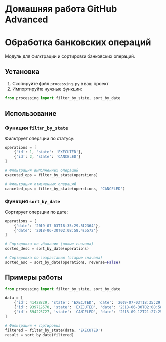 # Домашняя работа GitHub Advanced
# Обработка банковских операций

Модуль для фильтрации и сортировки банковских операций.

## Установка
1. Скопируйте файл `processing.py` в ваш проект
2. Импортируйте нужные функции:
```python
from processing import filter_by_state, sort_by_date
```

## Использование

### Функция `filter_by_state`
Фильтрует операции по статусу:
```python
operations = [
    {'id': 1, 'state': 'EXECUTED'},
    {'id': 2, 'state': 'CANCELED'}
]

# Фильтрация выполненных операций
executed_ops = filter_by_state(operations)

# Фильтрация отмененных операций
canceled_ops = filter_by_state(operations, 'CANCELED')
```

### Функция `sort_by_date`
Сортирует операции по дате:
```python
operations = [
    {'date': '2019-07-03T18:35:29.512364'},
    {'date': '2018-06-30T02:08:58.425572'}
]

# Сортировка по убыванию (новые сначала)
sorted_desc = sort_by_date(operations)

# Сортировка по возрастанию (старые сначала)
sorted_asc = sort_by_date(operations, reverse=False)
```

## Примеры работы
```python
from processing import filter_by_state, sort_by_date

data = [
    {'id': 41428829, 'state': 'EXECUTED', 'date': '2019-07-03T18:35:29.512364'},
    {'id': 939719570, 'state': 'EXECUTED', 'date': '2018-06-30T02:08:58.425572'},
    {'id': 594226727, 'state': 'CANCELED', 'date': '2018-09-12T21:27:25.241689'}
]

# Фильтрация + сортировка
filtered = filter_by_state(data, 'EXECUTED')
result = sort_by_date(filtered)
```